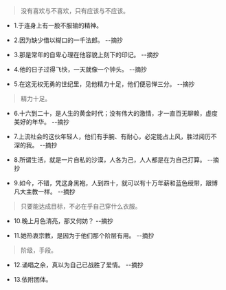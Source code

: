 >没有喜欢与不喜欢，只有应该与不应该。

- 1.于连身上有一股不服输的精神。

- 2.因为缺少借以糊口的一千法郎。 --摘抄

- 3.那是常年的自卑心理在他容貌上刻下的印记。 --摘抄

- 4.他的日子过得飞快，一天就像一个钟头。 --摘抄

- 5.在这无权无勇的世纪里，见他精力十足，他们便忌惮三分。 --摘抄

>精力十足。

- 6.十六到二十，是人生的黄金时代；没有伟大的激情，才一直百无聊赖，虚度美好的年华。 --摘抄

- 7.上流社会的这伙年轻人，他们有手腕、有耐心，必定能占上风，胜过阅历不深的我。 --摘抄

- 8.所谓生活，就是一片自私的沙漠，人各为己，人人都是在为自己打算。 --摘抄

- 9.如今，不错，凭这身黑袍，人到四十，就可以有十万年薪和蓝色绶带，跟博凡大主教一样。 --摘抄

>只要能达成目标，不必在乎自己穿什么衣服。

- 10.晚上月色清亮，那又何妨？ --摘抄

- 11.她热衷宗教，是因为于他们那个阶层有用。 --摘抄

>阶级，手段。

- 12.诵唱之余，真以为自己已战胜了爱情。 --摘抄

- 13.依附团体。
